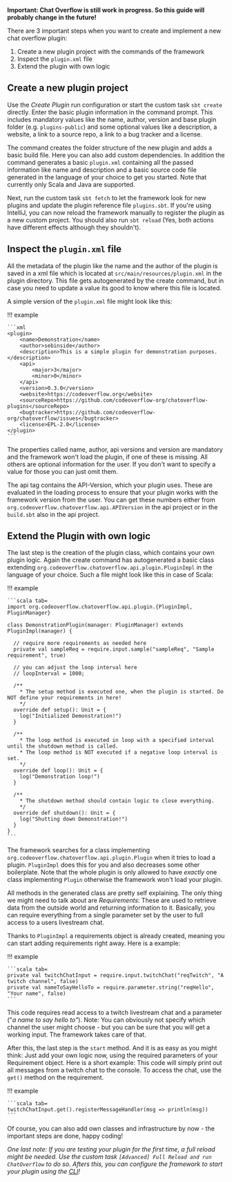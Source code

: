 **Important: Chat Overflow is still work in progress. So this guide will probably change in the future!**

There are 3 important steps when you want to create and implement a new chat overflow plugin:

1. Create a new plugin project with the commands of the framework
2. Inspect the `plugin.xml` file
3. Extend the plugin with own logic

## Create a new plugin project

Use the *Create Plugin* run configuration or start the custom task `sbt create` directly. Enter the basic plugin information in the command prompt. This includes mandatory values like the name, author, version and base plugin folder (e.g. `plugins-public`) and some optional values like a description, a website, a link to a source repo, a link to a bug tracker and a license.

The command creates the folder structure of the new plugin and adds a basic build file. Here you can also add custom dependencies. In addition the command generates a basic `plugin.xml` containing all the passed information like name and description and a basic source code file generated in the language of your choice to get you started. Note that currently only Scala and Java are supported.

Next, run the custom task `sbt fetch` to let the framework look for new plugins and update the plugin reference file `plugins.sbt`. If you're using IntelliJ, you can now reload the framework manually to register the plugin as a new custom project. You should also run `sbt reload` (Yes, both actions have different effects although they shouldn't).

## Inspect the `plugin.xml` file

All the metadata of the plugin like the name and the author of the plugin is saved in a xml file which is located at `src/main/resources/plugin.xml` in the plugin directory. This file gets autogenerated by the create command, but in case you need to update a value its good to know where this file is located.

A simple version of the `plugin.xml` file might look like this:

!!! example

    ```xml
    <plugin>
        <name>Demonstration</name>
        <author>sebinside</author>
        <description>This is a simple plugin for demonstration purposes.</description>
        <api>
            <major>3</major>
            <minor>0</minor>
        </api>
        <version>0.3.0</version>
        <website>https://codeoverflow.org</website>
        <sourceRepo>https://github.com/codeoverflow-org/chatoverflow-plugins</sourceRepo>
        <bugtracker>https://github.com/codeoverflow-org/chatoverflow/issues</bugtracker>
        <license>EPL-2.0</license>
    </plugin>
    ```

The properties called name, author, api versions and version are mandatory and the framework won't load the plugin, if one of these is missing. All others are optional information for the user. If you don't want to specify a value for those you can just omit them.

The api tag contains the API-Version, which your plugin uses. These are evaluated in the loading process to ensure that your plugin works with the framework version from the user. You can get these numbers either from `org.codeoverflow.chatoverflow.api.APIVersion` in the api project or in the `build.sbt` also in the api project.

## Extend the Plugin with own logic

The last step is the creation of the plugin class, which contains your own plugin logic. Again the create command has autogenerated a basic class extending `org.codeoverflow.chatoverflow.api.plugin.PluginImpl` in the language of your choice. Such a file might look like this in case of Scala:

!!! example
    
    ```scala tab=
    import org.codeoverflow.chatoverflow.api.plugin.{PluginImpl, PluginManager}
    
    class DemonstrationPlugin(manager: PluginManager) extends PluginImpl(manager) {
    
      // require more requirements as needed here
      private val sampleReq = require.input.sample("sampleReq", "Sample requirement", true)
    
      // you can adjust the loop interval here
      // loopInterval = 1000;
    
      /**
        * The setup method is executed one, when the plugin is started. Do NOT define your requirements in here!
        */
      override def setup(): Unit = {
        log("Initialized Demonstration!")
      }
        
      /**
        * The loop method is executed in loop with a specified interval until the shutdown method is called.
        * The loop method is NOT executed if a negative loop interval is set.
        */
      override def loop(): Unit = {
        log("Demonstration loop!")
      }
    
      /**
        * The shutdown method should contain logic to close everything.
        */
      override def shutdown(): Unit = {
        log("Shutting down Demonstration!")
      }
    }
    ```

The framework searches for a class implementing `org.codeoverflow.chatoverflow.api.plugin.Plugin` when it tries to load a plugin. `PluginImpl` does this for you and also decreases some other boilerplate. Note that the whole plugin is only allowed to have *exactly* one class implementing `Plugin` otherwise the framework won't load your plugin.

All methods in the generated class are pretty self explaining. The only thing we might need to talk about are *Requirements*: These are used to retrieve data from the outside world and returning information to it. Basically, you can require everything from a single parameter set by the user to full access to a users livestream chat.

Thanks to `PluginImpl` a requirements object is already created, meaning you can start adding requirements right away. Here is a example:

!!! example

    ```scala tab=
    private val twitchChatInput = require.input.twitchChat("reqTwitch", "A twitch channel", false)
    private val nameToSayHelloTo = require.parameter.string("reqHello", "Your name", false)
    ```

This code requires read access to a twitch livestream chat and a parameter ("*a name to say hello to"*). Note: You can obviously not specify which channel the user might choose - but you can be sure that you will get a working input. The framework takes care of that.

After this, the last step is the `start` method. And it is as easy as you might think: Just add your own logic now, using the required parameters of your Requirement object. Here is a short example: This code will simply print out all messages from a twitch chat to the console. To access the chat, use the `get()` method on the requirement.

!!! example

    ```scala tab=
    twitchChatInput.get().registerMessageHandler(msg => println(msg))
    ```

Of course, you can also add own classes and infrastructure by now - the important steps are done, happy coding!

*One last note: If you are testing your plugin for the first time, a full reload might be needed. Use the custom task `[Advanced] Full Reload and run ChatOverflow` to do so. Afters this, you can configure the framework to start your plugin using the [CLI](/docs/usage/Using-the-CLI.md)!*
